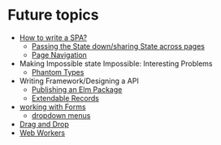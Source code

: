 # Future topics

* [How to write a SPA?](https://dev.to/rtfeldman/tour-of-an-open-source-elm-spa)
  * [Passing the State down/sharing State across pages](https://www.curry-software.com/en/blog/elm_shared_state/)
  * [Page Navigation](https://medium.com/elm-shorts/more-on-spa-navigation-in-elm-31a066c6b9ae)
* Making Impossible state Impossible: Interesting Problems
  * [Phantom Types](https://medium.com/@ckoster22/advanced-types-in-elm-phantom-types-808044c5946d)
* Writing  Framework/Designing a API
  * [Publishing an Elm Package](https://medium.com/@Max_Goldstein/how-to-publish-an-elm-package-3053b771e545)
  * [Extendable Records](https://medium.com/@ckoster22/advanced-types-in-elm-extensible-records-67e9d804030d)
* [working with Forms](https://medium.com/@l.mugnaini/forms-in-elm-validation-tutorial-and-examples-2339830055da)
  * [dropdown menus](https://medium.com/elm-shorts/a-reusable-dropdown-in-elm-part-1-d7ac2d106f13)
* [Drag and Drop](https://medium.com/elm-shorts/elm-drag-and-drop-game-630205556d2)
* [Web Workers](https://medium.com/@nithstong/elm-with-web-workers-1c2c3d55f939)



